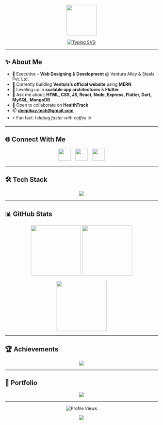 <!-- Top Wave Banner -->
<p align="center">
  <img src="https://capsule-render.vercel.app/api?type=waving&height=180&color=0:FE7743,100:273F4F&text=Deepika%20Yadav&fontAlign=50&fontAlignY=35&fontColor=ffffff&desc=Full%20Stack%20Developer%20%7C%20MERN%20%7C%20Web%20and%20Mobile&descAlign=50&descAlignY=60" height="100" />
</p>


<!-- Typing Intro -->
<p align="center">
  <a href="https://git.io/typing-svg">
    <img src="https://readme-typing-svg.demolab.com?font=Inter&weight=600&size=24&pause=1200&center=true&vCenter=true&width=800&lines=Hi%F0%9F%91%8B%2C+I'm+Deepika+Yadav;Full+Stack+Web+Developer;Building+scalable+Web+%26+Mobile+apps;MERN+Stack+%7C+React+%7C+Node+%7C+Flutter+%7C+MongoDB" alt="Typing SVG" />
  </a>
</p>

---

## ✨ About Me  
- 💼 Executive – **Web Designing & Development** @ Ventura Alloy & Steels Pvt. Ltd.  
- 🔭 Currently building **Ventura’s official website** using **MERN**  
- 🌱 Leveling up in **scalable app architectures** & **Flutter**  
- 💬 Ask me about: **HTML, CSS, JS, React, Node, Express, Flutter, Dart, MySQL, MongoDB**  
- 👯 Open to collaborate on **HealthTrack**  
- 📫 **deepikay.tech@gmail.com**  
- ⚡ Fun fact: *I debug faster with coffee ☕*

---

## 🌐 Connect With Me
<p align="center">
  <a href="https://linkedin.com/in/deepika-yadav-5a3502274" target="_blank"><img src="https://skillicons.dev/icons?i=linkedin" height="40" /></a>
  &nbsp;&nbsp;
  <a href="https://instagram.com/deepika_6_10yadav" target="_blank"><img src="https://skillicons.dev/icons?i=instagram" height="40" /></a>
  &nbsp;&nbsp;
  <a href="mailto:deepikay.tech@gmail.com"><img src="https://skillicons.dev/icons?i=gmail" height="40" /></a>
</p>

---

## 🛠 Tech Stack
<p align="center">
  <img src="https://skillicons.dev/icons?i=html,css,js,react,redux,nodejs,express,mongodb,mysql,flutter,dart,python,django,bootstrap,tailwind,git,postman,xd,ai" />
</p>

---

## 📊 GitHub Stats
<p align="center">
  <img src="https://github-readme-stats.vercel.app/api?username=deepikayadav610&show_icons=true&theme=tokyonight&hide_border=true" height="165" />
  <img src="https://github-readme-stats.vercel.app/api/top-langs?username=deepikayadav610&layout=compact&theme=tokyonight&hide_border=true" height="165" />
</p>

<p align="center">
  <img src="https://github-readme-streak-stats.herokuapp.com/?user=deepikayadav610&theme=tokyonight&hide_border=true" height="165" />
</p>

---

## 🏆 Achievements
<p align="center">
  <img src="https://github-profile-trophy.vercel.app/?username=deepikayadav610&theme=tokyonight&no-frame=true&row=1" />
</p>

---

## 📂 Portfolio
<p align="center">
  <a href="https://d-portfolio-client.onrender.com/" target="_blank">
    <img src="https://img.shields.io/badge/🌐%20View%20My%20Portfolio-273F4F?style=for-the-badge&logo=google-chrome&logoColor=white" />
  </a>
</p>

---

<p align="center">
  <img src="https://komarev.com/ghpvc/?username=deepikayadav610&label=Profile%20Views&color=FE7743&style=flat" alt="Profile Views" />
</p>

<!-- Bottom Wave Divider -->
<p align="center">
  <img src="https://capsule-render.vercel.app/api?type=waving&height=120&section=footer&color=0:273F4F,100:FE7743" />
</p>
